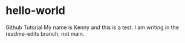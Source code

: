 # hello-world
Github Tutorial
My name is Kenny and this is a test. I am writing in the readme-edits branch, not main.
